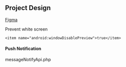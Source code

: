 
 
## Project Design ##

[Figma](https://www.figma.com/file/eaWS67zFwJIuJfPd2sDIil4e/Sleeping-Partner-Management-System-(Design)?node-id=0%3A1) 

Prevent white screen
```
<item name="android:windowDisablePreview">true</item>

```

#### Push Notification

messageNotifyApi.php

